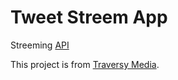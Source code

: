 # Tweet Streem App

Streeming [API](https://developer.twitter.com/en/docs/twitter-api/tweets/filtered-stream/introduction)

This project is from [Traversy Media](https://www.youtube.com/watch?v=PjjjhGW4ceM).
